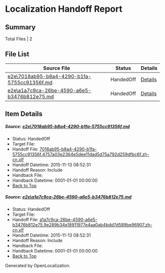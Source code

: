 # <a name='report-top'></a> Localization Handoff Report

## Summary
 Total Files | 2

## File List
 Source File | Status | Details 
 ----------- | ------ | ------- 
 [e2e\7018ab95-b8a4-4290-b1fa-5755cc91356f.md](https://github.com/OpenLocalizationTest/oltest/blob/bdfa56ec0e4ab0fc9ed3af331319ff5a01c2b6a3/e2e/7018ab95-b8a4-4290-b1fa-5755cc91356f.md) | HandedOff | [Details](#c5abbd693c69ed8cd436e0a0c2e8ee4a00f2ba351)
 [e2e\a1a7c9ca-26be-4590-a6e5-b3476b812e75.md](https://github.com/OpenLocalizationTest/oltest/blob/bdfa56ec0e4ab0fc9ed3af331319ff5a01c2b6a3/e2e/a1a7c9ca-26be-4590-a6e5-b3476b812e75.md) | HandedOff | [Details](#ff0215b3d876e224cf3f23d2d442c680d5632d192)

## Item Details
##### <a name='c5abbd693c69ed8cd436e0a0c2e8ee4a00f2ba351'></a> Source: [e2e\7018ab95-b8a4-4290-b1fa-5755cc91356f.md](https://github.com/OpenLocalizationTest/oltest/blob/bdfa56ec0e4ab0fc9ed3af331319ff5a01c2b6a3/e2e/7018ab95-b8a4-4290-b1fa-5755cc91356f.md)
* Status: HandedOff
* Target File: 
* Handoff File: [7018ab95-b8a4-4290-b1fa-5755cc91356f.4757a03e2364e5dee11dad5d75a792d259dfbc6f.zh-cn.xlf](https://github.com/OpenLocalizationTestOrg/olhandoff/blob/c0fe01841aefd8d9b88d777c0f21bbc65cf9c56c/ol-handoff/OpenLocalizationTestOrg/oltest.zh-cn/yanz/7018ab95-b8a4-4290-b1fa-5755cc91356f.4757a03e2364e5dee11dad5d75a792d259dfbc6f.zh-cn.xlf)
* Handoff Datetime: 2015-11-13 08:52:31
* Handoff Reason: Include
* Handback File: 
* Handback Datetime: 0001-01-01 00:00:00
* [Back to Top](#report-top)

##### <a name='ff0215b3d876e224cf3f23d2d442c680d5632d192'></a> Source: [e2e\a1a7c9ca-26be-4590-a6e5-b3476b812e75.md](https://github.com/OpenLocalizationTest/oltest/blob/bdfa56ec0e4ab0fc9ed3af331319ff5a01c2b6a3/e2e/a1a7c9ca-26be-4590-a6e5-b3476b812e75.md)
* Status: HandedOff
* Target File: 
* Handoff File: [a1a7c9ca-26be-4590-a6e5-b3476b812e75.9e289b34e18911977e4aa0ab4bdd7d589be96907.zh-cn.xlf](https://github.com/OpenLocalizationTestOrg/olhandoff/blob/c0fe01841aefd8d9b88d777c0f21bbc65cf9c56c/ol-handoff/OpenLocalizationTestOrg/oltest.zh-cn/yanz/a1a7c9ca-26be-4590-a6e5-b3476b812e75.9e289b34e18911977e4aa0ab4bdd7d589be96907.zh-cn.xlf)
* Handoff Datetime: 2015-11-13 08:52:31
* Handoff Reason: Include
* Handback File: 
* Handback Datetime: 0001-01-01 00:00:00
* [Back to Top](#report-top)


Generated by OpenLocalization.
